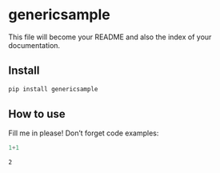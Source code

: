 genericsample
================

<!-- WARNING: THIS FILE WAS AUTOGENERATED! DO NOT EDIT! -->

This file will become your README and also the index of your
documentation.

## Install

``` sh
pip install genericsample
```

## How to use

Fill me in please! Don’t forget code examples:

``` python
1+1
```

    2
